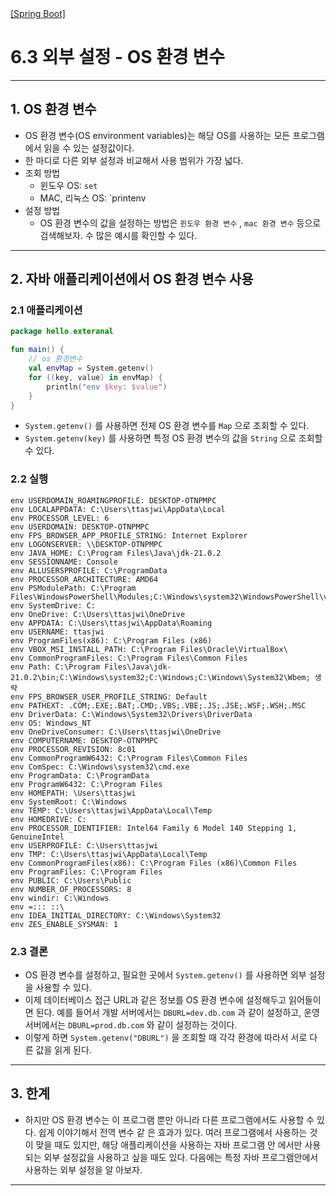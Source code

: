 <nav>
    <a href="../.." target="_blank">[Spring Boot]</a>
</nav>

# 6.3 외부 설정 - OS 환경 변수

---

## 1. OS 환경 변수

- OS 환경 변수(OS environment variables)는 해당 OS를 사용하는 모든 프로그램에서 읽을 수 있는 설정값이다.
- 한 마디로 다른 외부 설정과 비교해서 사용 범위가 가장 넓다.
- 조회 방법
  - 윈도우 OS: `set`
  - MAC, 리눅스 OS: `printenv
- 설정 방법
  - OS 환경 변수의 값을 설정하는 방법은 `윈도우 환경 변수` , `mac 환경 변수` 등으로 검색해보자. 수 많은 예시를 확인할 수 있다.

---

## 2. 자바 애플리케이션에서 OS 환경 변수 사용

### 2.1 애플리케이션
```kotlin
package hello.exteranal

fun main() {
    // os 환경변수
    val envMap = System.getenv()
    for ((key, value) in envMap) {
        println("env $key: $value")
    }
}
```
- `System.getenv()` 를 사용하면 전체 OS 환경 변수를 `Map` 으로 조회할 수 있다.
- `System.getenv(key)` 를 사용하면 특정 OS 환경 변수의 값을 `String` 으로 조회할 수 있다.

### 2.2 실행
```text
env USERDOMAIN_ROAMINGPROFILE: DESKTOP-OTNPMPC
env LOCALAPPDATA: C:\Users\ttasjwi\AppData\Local
env PROCESSOR_LEVEL: 6
env USERDOMAIN: DESKTOP-OTNPMPC
env FPS_BROWSER_APP_PROFILE_STRING: Internet Explorer
env LOGONSERVER: \\DESKTOP-OTNPMPC
env JAVA_HOME: C:\Program Files\Java\jdk-21.0.2
env SESSIONNAME: Console
env ALLUSERSPROFILE: C:\ProgramData
env PROCESSOR_ARCHITECTURE: AMD64
env PSModulePath: C:\Program Files\WindowsPowerShell\Modules;C:\Windows\system32\WindowsPowerShell\v1.0\Modules
env SystemDrive: C:
env OneDrive: C:\Users\ttasjwi\OneDrive
env APPDATA: C:\Users\ttasjwi\AppData\Roaming
env USERNAME: ttasjwi
env ProgramFiles(x86): C:\Program Files (x86)
env VBOX_MSI_INSTALL_PATH: C:\Program Files\Oracle\VirtualBox\
env CommonProgramFiles: C:\Program Files\Common Files
env Path: C:\Program Files\Java\jdk-21.0.2\bin;C:\Windows\system32;C:\Windows;C:\Windows\System32\Wbem; 생략
env FPS_BROWSER_USER_PROFILE_STRING: Default
env PATHEXT: .COM;.EXE;.BAT;.CMD;.VBS;.VBE;.JS;.JSE;.WSF;.WSH;.MSC
env DriverData: C:\Windows\System32\Drivers\DriverData
env OS: Windows_NT
env OneDriveConsumer: C:\Users\ttasjwi\OneDrive
env COMPUTERNAME: DESKTOP-OTNPMPC
env PROCESSOR_REVISION: 8c01
env CommonProgramW6432: C:\Program Files\Common Files
env ComSpec: C:\Windows\system32\cmd.exe
env ProgramData: C:\ProgramData
env ProgramW6432: C:\Program Files
env HOMEPATH: \Users\ttasjwi
env SystemRoot: C:\Windows
env TEMP: C:\Users\ttasjwi\AppData\Local\Temp
env HOMEDRIVE: C:
env PROCESSOR_IDENTIFIER: Intel64 Family 6 Model 140 Stepping 1, GenuineIntel
env USERPROFILE: C:\Users\ttasjwi
env TMP: C:\Users\ttasjwi\AppData\Local\Temp
env CommonProgramFiles(x86): C:\Program Files (x86)\Common Files
env ProgramFiles: C:\Program Files
env PUBLIC: C:\Users\Public
env NUMBER_OF_PROCESSORS: 8
env windir: C:\Windows
env =::: ::\
env IDEA_INITIAL_DIRECTORY: C:\Windows\System32
env ZES_ENABLE_SYSMAN: 1
```

### 2.3 결론
- OS 환경 변수를 설정하고, 필요한 곳에서 `System.getenv()` 를 사용하면 외부 설정을 사용할 수 있다.
- 이제 데이터베이스 접근 URL과 같은 정보를 OS 환경 변수에 설정해두고 읽어들이면 된다.
예를 들어서 개발 서버에서는 `DBURL=dev.db.com` 과 같이 설정하고, 운영 서버에서는 `DBURL=prod.db.com` 와 같이
설정하는 것이다.
- 이렇게 하면 `System.getenv("DBURL")` 을 조회할 때 각각 환경에 따라서 서로 다른 값을 읽게 된다.

---

## 3. 한계
- 하지만 OS 환경 변수는 이 프로그램 뿐만 아니라 다른 프로그램에서도 사용할 수 있다. 쉽게 이야기해서 전역 변수 같
은 효과가 있다. 여러 프로그램에서 사용하는 것이 맞을 때도 있지만, 해당 애플리케이션을 사용하는 자바 프로그램 안
에서만 사용되는 외부 설정값을 사용하고 싶을 때도 있다. 다음에는 특정 자바 프로그램안에서 사용하는 외부 설정을 알
아보자.

---
